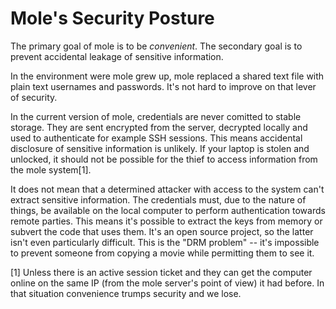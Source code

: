 Mole's Security Posture
=======================

The primary goal of mole is to be *convenient*. The secondary goal is to
prevent accidental leakage of sensitive information.

In the environment were mole grew up, mole replaced a shared text file with
plain text usernames and passwords. It's not hard to improve on that lever of
security.

In the current version of mole, credentials are never comitted to stable
storage. They are sent encrypted from the server, decrypted locally and used
to authenticate for example SSH sessions. This means accidental disclosure of
sensitive information is unlikely. If your laptop is stolen and unlocked, it
should not be possible for the thief to access information from the mole
system[1].

It does not mean that a determined attacker with access to the system can't
extract sensitive information. The credentials must, due to the nature of
things, be available on the local computer to perform authentication towards
remote parties. This means it's possible to extract the keys from memory or
subvert the code that uses them. It's an open source project, so the latter
isn't even particularly difficult. This is the "DRM problem" -- it's
impossible to prevent someone from copying a movie while permitting them to
see it.

[1] Unless there is an active session ticket and they can get the computer
online on the same IP (from the mole server's point of view) it had before.
In that situation convenience trumps security and we lose.

